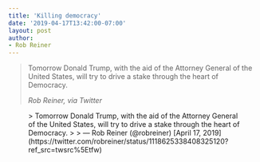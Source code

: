 ```yaml
---
title: 'Killing democracy'
date: '2019-04-17T13:42:00-07:00'
layout: post
author:
- Rob Reiner
---
```


> Tomorrow Donald Trump, with the aid of the Attorney General of the United States, will try to drive a stake through the heart of Democracy.
>
> <cite>Rob Reiner, via Twitter</cite>

<figure class="wp-block-embed is-type-rich is-provider-twitter wp-block-embed-twitter"><div class="wp-block-embed__wrapper">> Tomorrow Donald Trump, with the aid of the Attorney General of the United States, will try to drive a stake through the heart of Democracy.
>
> — Rob Reiner (@robreiner) [April 17, 2019](https://twitter.com/robreiner/status/1118625338408325120?ref_src=twsrc%5Etfw)

<script async="" charset="utf-8" src="https://platform.twitter.com/widgets.js"></script></div></figure>
